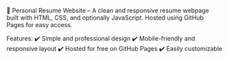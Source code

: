 📄 Personal Resume Website – A clean and responsive resume webpage built with HTML, CSS, and optionally JavaScript. Hosted using GitHub Pages for easy access.

Features:
✔️ Simple and professional design
✔️ Mobile-friendly and responsive layout
✔️ Hosted for free on GitHub Pages
✔️ Easily customizable
